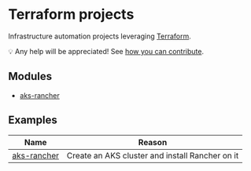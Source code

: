 # Terraform projects

Infrastructure automation projects leveraging [Terraform](https://www.terraform.io/).

💡 Any help will be appreciated! See [how you can contribute](CONTRIBUTING.md).

## Modules

* [aks-rancher](modules/aks-rancher/README.md)

## Examples

Name                                          | Reason
----------------------------------------------|------------------------------------------------
[aks-rancher](examples/aks-rancher/README.md) | Create an AKS cluster and install Rancher on it
